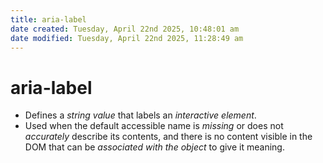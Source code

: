```yaml
---
title: aria-label
date created: Tuesday, April 22nd 2025, 10:48:01 am
date modified: Tuesday, April 22nd 2025, 11:28:49 am
---
```


# aria-label

- Defines a _string value_ that labels an _interactive element_.
- Used when the default accessible name is _missing_ or does not _accurately_ describe its contents, and there is no content visible in the DOM that can be _associated with the object_ to give it meaning.
